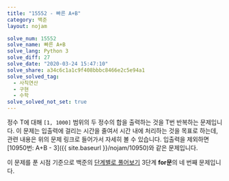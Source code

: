 ```yaml
---
title: "15552 - 빠른 A+B"
category: 백준
layout: nojam

solve_num: 15552
solve_name: 빠른 A+B
solve_lang: Python 3
solve_diff: 27
solve_date: "2020-03-24 15:47:10"
solve_share: a34c6c1a1c9f408bbbc8466e2c5e94a1
solve_solved_tag:
  - 사칙연산
  - 구현
  - 수학
solve_solved_not_set: true
---
```


정수 T에 대해 `[1, 1000]` 범위의 두 정수의 합을 출력하는 것을 T번 반복하는 문제입니다. 이 문제는 입출력에 걸리는 시간을 줄여서 시간 내에 처리하는 것을 목표로 하는데, 관련 내용은 위의 문제 링크로 들어가서 자세히 볼 수 있습니다. 입출력을 제외하면 [10950번: A+B - 3]({{ site.baseurl }}/nojam/10950)와 같은 문제입니다.

이 문제를 푼 시점 기준으로 백준의 [단계별로 풀어보기](http://noj.am/p/s) 3단계 **for문**의 네 번째 문제입니다.
